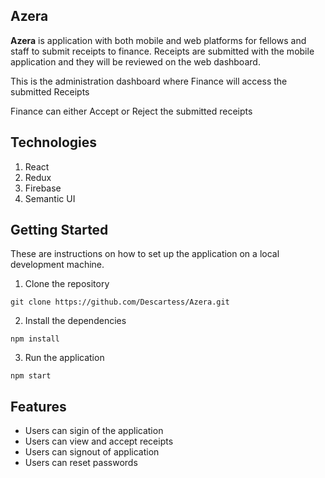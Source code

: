 ## Azera

**Azera** is application with both mobile and web platforms for fellows and staff to submit receipts to finance. Receipts are submitted with the mobile application and they will be reviewed on the web dashboard.

This is the administration dashboard where Finance will access the submitted Receipts 

Finance can either Accept or Reject the submitted receipts

## Technologies
1. React 
2. Redux
3. Firebase
4. Semantic UI


## Getting Started
These are instructions on how to set up the application on a local development machine.

1. Clone the repository 
```
git clone https://github.com/Descartess/Azera.git
```
2. Install the dependencies
```
npm install
```
3. Run the application 
```
npm start
```

## Features 
* Users can sigin of the application
* Users can view and accept receipts
* Users can signout of application
* Users can reset passwords


